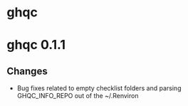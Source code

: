 # ghqc

# ghqc 0.1.1

## Changes

-   Bug fixes related to empty checklist folders and parsing GHQC_INFO_REPO out of the ~/.Renviron
